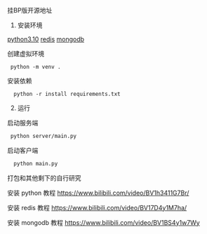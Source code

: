 

挂BP版开源地址

1. 安装环境

 [python3.10](python.org)
 [redis](https://github.com/tporadowski/redis/releases)
 [mongodb](https://www.mongodb.com/try/download/community)

创建虚拟环境
 ```shell
  python -m venv . 
```
安装依赖
```shell
  python -r install requirements.txt
```

2. 运行

 启动服务端
 ```sh
  python server/main.py
```

启动客户端

```sh
  python main.py
```



打包和其他剩下的自行研究


安装 python 教程 https://www.bilibili.com/video/BV1h3411G7Br/

安装 redis 教程 https://www.bilibili.com/video/BV17D4y1M7ha/

安装 mongodb 教程 https://www.bilibili.com/video/BV1BS4y1w7Wy
